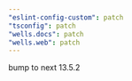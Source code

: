 ```yaml
---
"eslint-config-custom": patch
"tsconfig": patch
"wells.docs": patch
"wells.web": patch
---
```


bump to next 13.5.2

